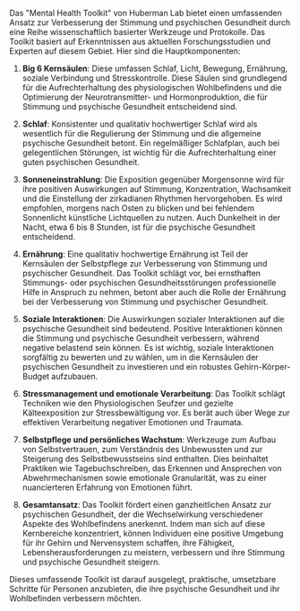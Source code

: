 Das "Mental Health Toolkit" von Huberman Lab bietet einen umfassenden Ansatz zur Verbesserung der Stimmung und psychischen Gesundheit durch eine Reihe wissenschaftlich basierter Werkzeuge und Protokolle. Das Toolkit basiert auf Erkenntnissen aus aktuellen Forschungsstudien und Experten auf diesem Gebiet. Hier sind die Hauptkomponenten:

1. **Big 6 Kernsäulen**: Diese umfassen Schlaf, Licht, Bewegung, Ernährung, soziale Verbindung und Stresskontrolle. Diese Säulen sind grundlegend für die Aufrechterhaltung des physiologischen Wohlbefindens und die Optimierung der Neurotransmitter- und Hormonproduktion, die für Stimmung und psychische Gesundheit entscheidend sind.

2. **Schlaf**: Konsistenter und qualitativ hochwertiger Schlaf wird als wesentlich für die Regulierung der Stimmung und die allgemeine psychische Gesundheit betont. Ein regelmäßiger Schlafplan, auch bei gelegentlichen Störungen, ist wichtig für die Aufrechterhaltung einer guten psychischen Gesundheit.

3. **Sonneneinstrahlung**: Die Exposition gegenüber Morgensonne wird für ihre positiven Auswirkungen auf Stimmung, Konzentration, Wachsamkeit und die Einstellung der zirkadianen Rhythmen hervorgehoben. Es wird empfohlen, morgens nach Osten zu blicken und bei fehlendem Sonnenlicht künstliche Lichtquellen zu nutzen. Auch Dunkelheit in der Nacht, etwa 6 bis 8 Stunden, ist für die psychische Gesundheit entscheidend.

4. **Ernährung**: Eine qualitativ hochwertige Ernährung ist Teil der Kernsäulen der Selbstpflege zur Verbesserung von Stimmung und psychischer Gesundheit. Das Toolkit schlägt vor, bei ernsthaften Stimmungs- oder psychischen Gesundheitsstörungen professionelle Hilfe in Anspruch zu nehmen, betont aber auch die Rolle der Ernährung bei der Verbesserung von Stimmung und psychischer Gesundheit.

5. **Soziale Interaktionen**: Die Auswirkungen sozialer Interaktionen auf die psychische Gesundheit sind bedeutend. Positive Interaktionen können die Stimmung und psychische Gesundheit verbessern, während negative belastend sein können. Es ist wichtig, soziale Interaktionen sorgfältig zu bewerten und zu wählen, um in die Kernsäulen der psychischen Gesundheit zu investieren und ein robustes Gehirn-Körper-Budget aufzubauen.

6. **Stressmanagement und emotionale Verarbeitung**: Das Toolkit schlägt Techniken wie den Physiologischen Seufzer und gezielte Kälteexposition zur Stressbewältigung vor. Es berät auch über Wege zur effektiven Verarbeitung negativer Emotionen und Traumata.

7. **Selbstpflege und persönliches Wachstum**: Werkzeuge zum Aufbau von Selbstvertrauen, zum Verständnis des Unbewussten und zur Steigerung des Selbstbewusstseins sind enthalten. Dies beinhaltet Praktiken wie Tagebuchschreiben, das Erkennen und Ansprechen von Abwehrmechanismen sowie emotionale Granularität, was zu einer nuancierteren Erfahrung von Emotionen führt.

8. **Gesamtansatz**: Das Toolkit fördert einen ganzheitlichen Ansatz zur psychischen Gesundheit, der die Wechselwirkung verschiedener Aspekte des Wohlbefindens anerkennt. Indem man sich auf diese Kernbereiche konzentriert, können Individuen eine positive Umgebung für ihr Gehirn und Nervensystem schaffen, ihre Fähigkeit, Lebensherausforderungen zu meistern, verbessern und ihre Stimmung und psychische Gesundheit steigern.

Dieses umfassende Toolkit ist darauf ausgelegt, praktische, umsetzbare Schritte für Personen anzubieten, die ihre psychische Gesundheit und ihr Wohlbefinden verbessern möchten.